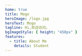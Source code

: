 ```yaml
---
home: true
title: Mogo
heroImage: /logo.jpg
heroText: Mogo
tagline: Hi,欢迎访问。
bgImageStyle: { height: "450px" }
features:
  - title: About Me
    details: Student
---
```

